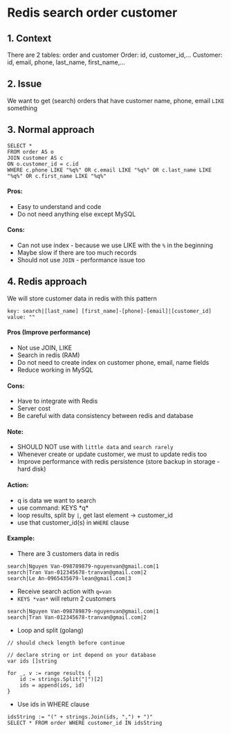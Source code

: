 # Redis search order customer

## 1. Context
There are 2 tables: order and customer
Order: id, customer_id,...
Customer: id, email, phone, last_name, first_name,...

## 2. Issue
We want to get (search) orders that have customer name, phone, email `LIKE` something

## 3. Normal approach
```
SELECT * 
FROM order AS o
JOIN customer AS c
ON o.customer_id = c.id
WHERE c.phone LIKE "%q%" OR c.email LIKE "%q%" OR c.last_name LIKE "%q%" OR c.first_name LIKE "%q%"
```
#### Pros:
- Easy to understand and code
- Do not need anything else except MySQL

#### Cons:
- Can not use index - because we use LIKE with the `%` in the beginning
- Maybe slow if there are too much records
- Should not use `JOIN` - performance issue too

## 4. Redis approach
We will store customer data in redis with this pattern
```
key: search|[last_name] [first_name]-[phone]-[email]|[customer_id]
value: ""
```
#### Pros (Improve performance)
- Not use JOIN, LIKE
- Search in redis (RAM)
- Do not need to create index on customer phone, email, name fields
- Reduce working in MySQL

#### Cons:
- Have to integrate with Redis
- Server cost
- Be careful with data consistency between redis and database

#### Note:
- SHOULD NOT use with `little data` and `search rarely`
- Whenever create or update customer, we must to update redis too
- Improve performance with redis persistence (store backup in storage - hard disk)
#### Action:
- q is data we want to search
- use command: KEYS \*q\*
- loop results, split by `|`, get last element -> customer_id
- use that customer_id(s) in `WHERE` clause
#### Example:
- There are 3 customers data in redis
```
search|Nguyen Van-098789879-nguyenvan@gmail.com|1
search|Tran Van-012345678-tranvan@gmail.com|2
search|Le An-0965435679-lean@gmail.com|3
```
- Receive search action with `q=van`
- `KEYS *van*` will return 2 customers
```
search|Nguyen Van-098789879-nguyenvan@gmail.com|1
search|Tran Van-012345678-tranvan@gmail.com|2
```
- Loop and split (golang)
```
// should check length before continue

// declare string or int depend on your database
var ids []string

for _, v := range results {
    id := strings.Split("|")[2]
    ids = append(ids, id)
}
```
- Use ids in WHERE clause
```
idsString := "(" + strings.Join(ids, ",") + ")"
SELECT * FROM order WHERE customer_id IN idsString
```
